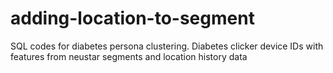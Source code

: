 # adding-location-to-segment

SQL codes for diabetes persona clustering. 
Diabetes clicker device IDs with features from neustar segments and location history data 
